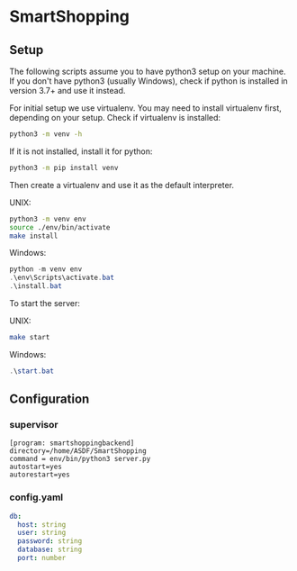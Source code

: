 # SmartShopping

## Setup

The following scripts assume you to have python3 setup on your machine. If you don't have python3 (usually Windows), check if python is installed in version 3.7+ and use it instead.

For initial setup we use virtualenv. You may need to install virtualenv first, depending on your setup. Check if virtualenv is installed:

```bash
python3 -m venv -h
```

If it is not installed, install it for python:

```bash
python3 -m pip install venv
```

Then create a virtualenv and use it as the default interpreter.

UNIX:

```bash
python3 -m venv env
source ./env/bin/activate
make install
```

Windows:

```powershell
python -m venv env
.\env\Scripts\activate.bat
.\install.bat
```

To start the server:

UNIX:

```bash
make start
```

Windows:

```powershell
.\start.bat
```

## Configuration

### supervisor

```plain
[program: smartshoppingbackend]
directory=/home/ASDF/SmartShopping
command = env/bin/python3 server.py
autostart=yes
autorestart=yes
```

### config.yaml

```yaml
db:
  host: string
  user: string
  password: string
  database: string
  port: number
```
